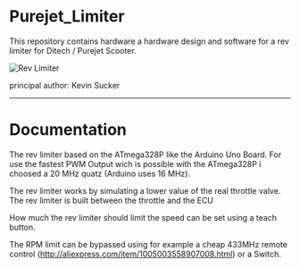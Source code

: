 # Purejet_Limiter

This repository contains hardware a hardware design and software for a rev limiter for Ditech / Purejet Scooter.

![Rev Limiter](https://raw.github.com/...)

principal author: Kevin Sucker

--------------------

# Documentation

The rev limiter based on the ATmega328P like the Arduino Uno Board. For use the fastest PWM Output wich is possible with the ATmega328P i choosed a 20 MHz quatz (Arduino uses 16 MHz).

The rev limiter works by simulating a lower value of the real throttle valve. The rev limiter is built between the throttle and the ECU

How much the rev limiter should limit the speed can be set using a teach button.

The RPM limit can be bypassed using for example a cheap 433MHz remote control (http://aliexpress.com/item/1005003558907008.html) or a Switch.





